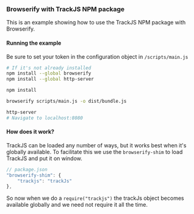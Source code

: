 ### Browserify with TrackJS NPM package
This is an example showing how to use the TrackJS NPM package with Browserify.

#### Running the example

Be sure to set your token in the configuration object in `/scripts/main.js`

```bash 
# If it's not already installed
npm install --global browserify
npm install --global http-server

npm install

browserify scripts/main.js -o dist/bundle.js

http-server
# Navigate to localhost:8080
```

#### How does it work?

TrackJS can be loaded any number of ways, but it works best when it's globally available.  To facilitate this we use the `browserify-shim` to load TrackJS and put it on window.

```javascript
// package.json
"browserify-shim": {
    "trackjs": "trackJs"
},
```

So now when we do a `require("trackjs")` the trackJs object becomes available globally and we need not require it all the time.
